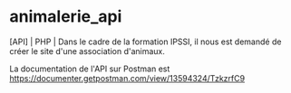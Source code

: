 # animalerie_api
[API] | PHP | Dans le cadre de la formation IPSSI, il nous est demandé de créer le site d'une association d'animaux.

La documentation de l'API sur Postman est https://documenter.getpostman.com/view/13594324/TzkzrfC9
